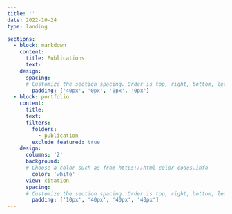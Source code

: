 ```yaml
---
title: ''
date: 2022-10-24
type: landing

sections:
  - block: markdown
    content:
      title: Publications
      text: 
    design:
      spacing:
      # Customize the section spacing. Order is top, right, bottom, left.
        padding: ['40px', '0px', '0px', '0px']
  - block: portfolio
    content:
      title:  
      text:
      filters:
        folders:
          - publication
        exclude_featured: true
    design:
      columns: '2'
      background:
      # Choose a color such as from https://html-color-codes.info
        color: 'white'
      view: citation
      spacing:
      # Customize the section spacing. Order is top, right, bottom, left.
        padding: ['10px', '40px', '40px', '40px']
---
```

